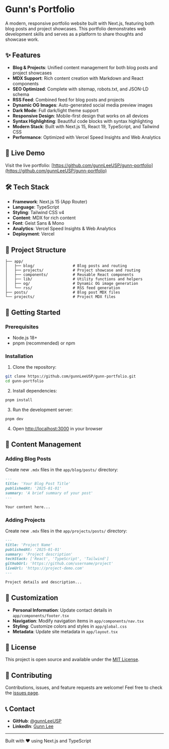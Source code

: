 # Gunn's Portfolio

A modern, responsive portfolio website built with Next.js, featuring both blog posts and project showcases. This portfolio demonstrates web development skills and serves as a platform to share thoughts and showcase work.

## ✨ Features

- **Blog & Projects**: Unified content management for both blog posts and project showcases
- **MDX Support**: Rich content creation with Markdown and React components
- **SEO Optimized**: Complete with sitemap, robots.txt, and JSON-LD schema
- **RSS Feed**: Combined feed for blog posts and projects
- **Dynamic OG Images**: Auto-generated social media preview images
- **Dark Mode**: Full dark/light theme support
- **Responsive Design**: Mobile-first design that works on all devices
- **Syntax Highlighting**: Beautiful code blocks with syntax highlighting
- **Modern Stack**: Built with Next.js 15, React 19, TypeScript, and Tailwind CSS
- **Performance**: Optimized with Vercel Speed Insights and Web Analytics

## 🚀 Live Demo

Visit the live portfolio: [https://github.com/gunnLeeUSP/gunn-portfolio](https://github.com/gunnLeeUSP/gunn-portfolio)

## 🛠️ Tech Stack

- **Framework**: Next.js 15 (App Router)
- **Language**: TypeScript
- **Styling**: Tailwind CSS v4
- **Content**: MDX for rich content
- **Font**: Geist Sans & Mono
- **Analytics**: Vercel Speed Insights & Web Analytics
- **Deployment**: Vercel

## 📁 Project Structure

```
├── app/
│   ├── blog/                 # Blog posts and routing
│   ├── projects/             # Project showcase and routing
│   ├── components/           # Reusable React components
│   ├── lib/                  # Utility functions and helpers
│   ├── og/                   # Dynamic OG image generation
│   └── rss/                  # RSS feed generation
├── posts/                    # Blog post MDX files
└── projects/                 # Project MDX files
```

## 🚀 Getting Started

### Prerequisites

- Node.js 18+
- pnpm (recommended) or npm

### Installation

1. Clone the repository:

```bash
git clone https://github.com/gunnLeeUSP/gunn-portfolio.git
cd gunn-portfolio
```

2. Install dependencies:

```bash
pnpm install
```

3. Run the development server:

```bash
pnpm dev
```

4. Open [http://localhost:3000](http://localhost:3000) in your browser

## 📝 Content Management

### Adding Blog Posts

Create new `.mdx` files in the `app/blog/posts/` directory:

```markdown
---
title: 'Your Blog Post Title'
publishedAt: '2025-01-01'
summary: 'A brief summary of your post'
---

Your content here...
```

### Adding Projects

Create new `.mdx` files in the `app/projects/posts/` directory:

```markdown
---
title: 'Project Name'
publishedAt: '2025-01-01'
summary: 'Project description'
techStack: ['React', 'TypeScript', 'Tailwind']
githubUrl: 'https://github.com/username/project'
liveUrl: 'https://project-demo.com'
---

Project details and description...
```

## 🎨 Customization

- **Personal Information**: Update contact details in `app/components/footer.tsx`
- **Navigation**: Modify navigation items in `app/components/nav.tsx`
- **Styling**: Customize colors and styles in `app/global.css`
- **Metadata**: Update site metadata in `app/layout.tsx`

## 📄 License

This project is open source and available under the [MIT License](LICENSE).

## 🤝 Contributing

Contributions, issues, and feature requests are welcome! Feel free to check the [issues page](https://github.com/gunnLeeUSP/gunn-portfolio/issues).

## 📞 Contact

- **GitHub**: [@gunnLeeUSP](https://github.com/gunnLeeUSP)
- **LinkedIn**: [Gunn Lee](https://www.linkedin.com/in/gunn-leee)

---

Built with ❤️ using Next.js and TypeScript
